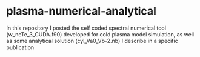 # plasma-numerical-analytical
In this repository I posted the self coded spectral numerical tool (w_neTe_3_CUDA.f90) developed for cold plasma model simulation, as well as some analytical solution (cyl_Va0_Vb-2.nb) I describe in a specific publication
